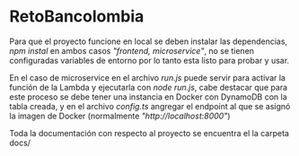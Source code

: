# RetoBancolombia
Para que el proyecto funcione en local se deben instalar las dependencias, *npm instal* en ambos casos *"frontend, microservice"*, no se tienen configuradas variables de entorno por lo tanto esta listo para probar y usar.

En el caso de microservice en el archivo *run.js* puede servir para activar la función de la Lambda y ejecutarla con *node run.js*, cabe destacar que para este proceso se debe tener una instancia en Docker con DynamoDB con la tabla creada, y en el archivo *config.ts* angregar el endpoint al que se asignó la imagen de Docker (normalmente *"http://localhost:8000"*)

Toda la documentación con respecto al proyecto se encuentra el la carpeta docs/